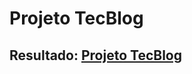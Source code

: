 # Projeto TecBlog
## Resultado: [Projeto TecBlog](https://jhonatha-ruan.github.io/projeto-tecblog/)
